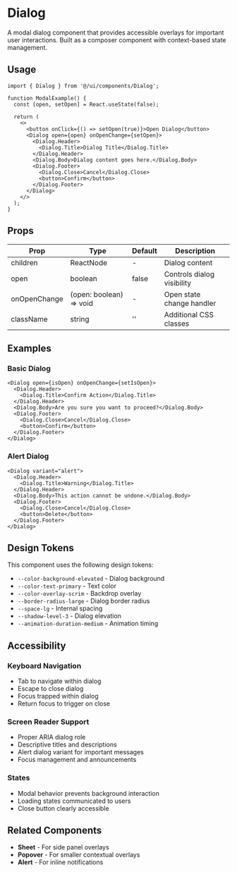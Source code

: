 # Dialog

A modal dialog component that provides accessible overlays for important user interactions. Built as a composer component with context-based state management.

## Usage

```tsx
import { Dialog } from '@/ui/components/Dialog';

function ModalExample() {
  const [open, setOpen] = React.useState(false);

  return (
    <>
      <button onClick={() => setOpen(true)}>Open Dialog</button>
      <Dialog open={open} onOpenChange={setOpen}>
        <Dialog.Header>
          <Dialog.Title>Dialog Title</Dialog.Title>
        </Dialog.Header>
        <Dialog.Body>Dialog content goes here.</Dialog.Body>
        <Dialog.Footer>
          <Dialog.Close>Cancel</Dialog.Close>
          <button>Confirm</button>
        </Dialog.Footer>
      </Dialog>
    </>
  );
}
```

## Props

| Prop         | Type                    | Default | Description                |
| ------------ | ----------------------- | ------- | -------------------------- |
| children     | ReactNode               | -       | Dialog content             |
| open         | boolean                 | false   | Controls dialog visibility |
| onOpenChange | (open: boolean) => void | -       | Open state change handler  |
| className    | string                  | ''      | Additional CSS classes     |

## Examples

### Basic Dialog

```tsx
<Dialog open={isOpen} onOpenChange={setIsOpen}>
  <Dialog.Header>
    <Dialog.Title>Confirm Action</Dialog.Title>
  </Dialog.Header>
  <Dialog.Body>Are you sure you want to proceed?</Dialog.Body>
  <Dialog.Footer>
    <Dialog.Close>Cancel</Dialog.Close>
    <button>Confirm</button>
  </Dialog.Footer>
</Dialog>
```

### Alert Dialog

```tsx
<Dialog variant="alert">
  <Dialog.Header>
    <Dialog.Title>Warning</Dialog.Title>
  </Dialog.Header>
  <Dialog.Body>This action cannot be undone.</Dialog.Body>
  <Dialog.Footer>
    <Dialog.Close>Cancel</Dialog.Close>
    <button>Delete</button>
  </Dialog.Footer>
</Dialog>
```

## Design Tokens

This component uses the following design tokens:

- `--color-background-elevated` - Dialog background
- `--color-text-primary` - Text color
- `--color-overlay-scrim` - Backdrop overlay
- `--border-radius-large` - Dialog border radius
- `--space-lg` - Internal spacing
- `--shadow-level-3` - Dialog elevation
- `--animation-duration-medium` - Animation timing

## Accessibility

### Keyboard Navigation

- Tab to navigate within dialog
- Escape to close dialog
- Focus trapped within dialog
- Return focus to trigger on close

### Screen Reader Support

- Proper ARIA dialog role
- Descriptive titles and descriptions
- Alert dialog variant for important messages
- Focus management and announcements

### States

- Modal behavior prevents background interaction
- Loading states communicated to users
- Close button clearly accessible

## Related Components

- **Sheet** - For side panel overlays
- **Popover** - For smaller contextual overlays
- **Alert** - For inline notifications
